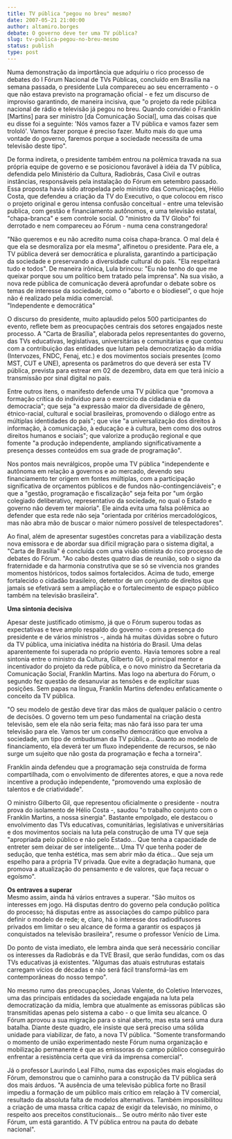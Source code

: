 ```yaml
---
title: TV pública "pegou no breu" mesmo?
date: 2007-05-21 21:00:00
author: altamiro.borges
debate: O governo deve ter uma TV pública?
slug: tv-publica-pegou-no-breu-mesmo
status: publish 
type: post
---
```


Numa demonstração da importância que adquiriu o rico processo de debates do I Fórum Nacional de TVs Públicas, concluído em Brasília na semana passada, o presidente Lula compareceu ao seu encerramento - o que não estava previsto na programação oficial - e fez um discurso de improviso garantindo, de maneira incisiva, que "o projeto da rede pública nacional de rádio e televisão já pegou no breu. Quando convidei o Franklin [Martins] para ser ministro [da Comunicação Social], uma das coisas que eu disse foi a seguinte: 'Nós vamos fazer a TV pública e vamos fazer sem trololó'. Vamos fazer porque é preciso fazer. Muito mais do que uma vontade do governo, faremos porque a sociedade necessita de uma televisão deste tipo".  
  
De forma indireta, o presidente também entrou na polêmica travada na sua própria equipe de governo e se posicionou favorável à idéia da TV pública, defendida pelo Ministério da Cultura, Radiobrás, Casa Civil e outras instâncias, responsáveis pela instalação do Fórum em setembro passado. Essa proposta havia sido atropelada pelo ministro das Comunicações, Hélio Costa, que defendeu a criação da TV do Executivo, o que colocou em risco o projeto original e gerou intensa confusão conceitual - entre uma televisão publica, com gestão e financiamento autônomos, e uma televisão estatal, "chapa-branca" e sem controle social. O "ministro da TV Globo" foi derrotado e nem compareceu ao Fórum - numa cena constrangedora!  
  
"Não queremos e eu não acredito numa coisa chapa-branca. O mal dela é que ela se desmoraliza por ela mesma", alfinetou o presidente. Para ele, a TV pública deverá ser democrática e pluralista, garantindo a participação da sociedade e preservando a diversidade cultural do país. "Ela respeitará tudo e todos". De maneira irônica, Lula brincou: "Eu não tenho do que me queixar porque sou um político bem tratado pela imprensa". Na sua visão, a nova rede pública de comunicação deverá aprofundar o debate sobre os temas de interesse da sociedade, como o "aborto e o biodiesel", o que hoje não é realizado pela mídia comercial.  
"Independente e democrática"  
  
O discurso do presidente, muito aplaudido pelos 500 participantes do evento, reflete bem as preocupações centrais dos setores engajados neste processo. A "Carta de Brasília", elaborada pelos representantes do governo, das TVs educativas, legislativas, universitárias e comunitárias e que contou com a contribuição das entidades que lutam pela democratização da mídia (Intervozes, FNDC, Fenaj, etc.) e dos movimentos sociais presentes (como MST, CUT e UNE), apresenta os parâmetros do que deverá ser esta TV pública, prevista para estrear em 02 de dezembro, data em que terá início a transmissão por sinal digital no país.  
  
Entre outros itens, o manifesto defende uma TV pública que "promova a formação crítica do indivíduo para o exercício da cidadania e da democracia"; que seja "a expressão maior da diversidade de gênero, étnico-racial, cultural e social brasileiras, promovendo o diálogo entre as múltiplas identidades do país"; que vise "a universalização dos direitos à informação, à comunicação, à educação e à cultura, bem como dos outros direitos humanos e sociais"; que valorize a produção regional e que fomente "a produção independente, ampliando significativamente a presença desses conteúdos em sua grade de programação".  
  
Nos pontos mais nevrálgicos, propõe uma TV pública "independente e autônoma em relação a governos e ao mercado, devendo seu financiamento ter origem em fontes múltiplas, com a participação significativa de orçamentos públicos e de fundos não-contingenciáveis"; e que a "gestão, programação e fiscalização" seja feita por "um órgão colegiado deliberativo, representativo da sociedade, no qual o Estado e governo não devem ter maioria". Ele ainda evita uma falsa polêmica ao defender que esta rede não seja "orientada por critérios mercadológicos, mas não abra mão de buscar o maior número possível de telespectadores".  
  
Ao final, além de apresentar sugestões concretas para a viabilização desta nova emissora e de abordar sua difícil migração para o sistema digital, a "Carta de Brasília" é concluída com uma visão otimista do rico processo de debates do Fórum. "Ao cabo destes quatro dias de reunião, sob o signo da fraternidade e da harmonia construtiva que se só se vivencia nos grandes momentos históricos, todos saímos fortalecidos. Acima de tudo, emerge fortalecido o cidadão brasileiro, detentor de um conjunto de direitos que jamais se efetivará sem a ampliação e o fortalecimento de espaço público também na televisão brasileira".  
  
**Uma sintonia decisiva**  
  
Apesar deste justificado otimismo, já que o Fórum superou todas as expectativas e teve amplo respaldo do governo - com a presença do presidente e de vários ministros -, ainda há muitas dúvidas sobre o futuro da TV pública, uma iniciativa inédita na história do Brasil. Uma delas aparentemente foi superada no próprio evento. Havia temores sobre a real sintonia entre o ministro da Cultura, Gilberto Gil, o principal mentor e incentivador do projeto da rede pública, e o novo ministro da Secretaria da Comunicação Social, Franklin Martins. Mas logo na abertura do Fórum, o segundo fez questão de desanuviar as tensões e de explicitar suas posições. Sem papas na língua, Franklin Martins defendeu enfaticamente o conceito da TV pública.   
  
"O seu modelo de gestão deve tirar das mãos de qualquer palácio o centro de decisões. O governo tem um peso fundamental na criação desta televisão, sem ele ela não seria feita; mas não fará isso para ter uma televisão para ele. Vamos ter um conselho democrático que envolva a sociedade, um tipo de ombudsman da TV pública... Quanto ao modelo de financiamento, ela deverá ter um fluxo independente de recursos, se não surge um sujeito que não gosta da programação e fecha a torneira".   
  
Franklin ainda defendeu que a programação seja construída de forma compartilhada, com o envolvimento de diferentes atores, e que a nova rede incentive a produção independente, "promovendo uma explosão de talentos e de criatividade".   
  
O ministro Gilberto Gil, que representou oficialmente o presidente - noutra prova do isolamento de Hélio Costa -, saudou "o trabalho conjunto com o Franklin Martins, a nossa sinergia". Bastante empolgado, ele destacou o envolvimento das TVs educativas, comunitárias, legislativas e universitárias e dos movimentos sociais na luta pela construção de uma TV que seja "apropriada pelo público e não pelo Estado... Que tenha a capacidade de entreter sem deixar de ser inteligente... Uma TV que tenha poder de sedução, que tenha estética, mas sem abrir mão da ética... Que seja um espelho para a própria TV privada. Que evite a degradação humana, que promova a atualização do pensamento e de valores, que faça recuar o egoísmo".  
  
**Os entraves a superar**  
Mesmo assim, ainda há vários entraves a superar. "São muitos os interesses em jogo. Há disputas dentro do governo pela condução política do processo; há disputas entre as associações do campo público para definir o modelo de rede; e, claro, há o interesse dos radiodifusores privados em limitar o seu alcance de forma a garantir os espaços já conquistados na televisão brasileira", resume o professor Venício de Lima.   
  
Do ponto de vista imediato, ele lembra ainda que será necessário conciliar os interesses da Radiobrás e da TVE Brasil, que serão fundidas, com os das TVs educativas já existentes. "Algumas das atuais estruturas estatais carregam vícios de décadas e não será fácil transformá-las em contemporâneas do nosso tempo".  
  
No mesmo rumo das preocupações, Jonas Valente, do Coletivo Intervozes, uma das principais entidades da sociedade engajada na luta pela democratização da mídia, lembra que atualmente as emissoras públicas são transmitidas apenas pelo sistema a cabo - o que limita seu alcance. O Fórum aprovou a sua migração para o sinal aberto, mas esta será uma dura batalha. Diante deste quadro, ele insiste que será preciso uma sólida unidade para viabilizar, de fato, a nova TV pública. "Somente transformando o momento de união experimentado neste Fórum numa organização e mobilização permanente é que as emissoras do campo público conseguirão enfrentar a resistência certa que virá da imprensa comercial".   
  
Já o professor Laurindo Leal Filho, numa das exposições mais elogiadas do Fórum, demonstrou que o caminho para a construção da TV pública será dos mais árduos. "A ausência de uma televisão pública forte no Brasil impediu a formação de um público mais crítico em relação à TV comercial, resultado da absoluta falta de modelos alternativos. Também impossibilitou a criação de uma massa crítica capaz de exigir da televisão, no mínimo, o respeito aos preceitos constitucionais... Se outro mérito não tiver este Fórum, um está garantido. A TV pública entrou na pauta do debate nacional".
